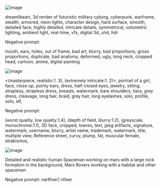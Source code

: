 ![image](https://github.com/lagrangedao/awesome-lagrange/assets/8363795/225cb85d-30bb-4685-84c2-a48000981065)

dreamlikeart, 3d render of futuristic military cyborg, cyberpunk, warframe, stealth, armored, neon lights, character design, hard surface, smooth, detailed face, highly detailed, intricate details, symmetrical, volumetric lighting, ambient light, real-time, vfx, digital 3d, uhd, hdr

Negative prompt: 

mouth, ears, holes, out of frame, bad art, blurry, bad proportions, gross proportions, duplicate, bad anatomy, deformed, ugly, long neck, cropped head, cartoon, anime, digital painting

![image](https://github.com/lagrangedao/awesome-lagrange/assets/110652123/d79edd1f-4431-4205-aa92-22f71f4bae40)

<(masterpiece, realistic:1. 3), (extremely intricate:1. 2)>, portrait of a girl, face, close up, pointy ears, dress, half-closed eyes, jewelry, sitting, strapless, strapless dress, breasts, watermark, bare shoulders, tiara, grey dress, cleavage, long hair, braid, grey hair, long eyelashes, solo, profile, solo, elf,

Negative prompt:

(worst quality, low quality:1.4), (depth of field, blurry:1.2), (greyscale, monochrome:1.1), 3D face, cropped, lowres, text, jpeg artifacts, signature, watermark, username, blurry, artist name, trademark, watermark, title, multiple view, Reference sheet, curvy, plump, fat, muscular female, strabismus, 

![image](https://github.com/lagrangedao/awesome-lagrange/assets/8363795/323a1f5a-6ada-4886-87ab-9f6fc2ee69f4)

 Detailed and realistic human Spaceman working on mars with a large rock formation in the background, Mars Rovers working with a habitat and other spacemen 

 Negative prompt:
nartfixer| nfixer

